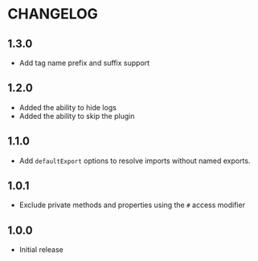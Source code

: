 # CHANGELOG

## 1.3.0

- Add tag name prefix and suffix support

## 1.2.0

- Added the ability to hide logs
- Added the ability to skip the plugin

## 1.1.0

- Add `defaultExport` options to resolve imports without named exports.

## 1.0.1

- Exclude private methods and properties using the `#` access modifier

## 1.0.0

- Initial release
